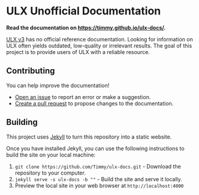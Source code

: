 # ULX Unofficial Documentation

**Read the documentation on https://timmy.github.io/ulx-docs/.**

[ULX v3](https://github.com/teamulysses/ulx) has no official reference documentation. Looking for information on ULX often yields outdated, low-quality or irrelevant results. The goal of this project is to provide users of ULX with a reliable resource.

## Contributing

You can help improve the documentation!

- [Open an issue](https://github.com/Timmy/ulx-docs/issues/new) to report an error or make a suggestion.
- [Create a pull request](https://github.com/Timmy/ulx-docs/issues/new) to propose changes to the documentation.

## Building

This project uses [Jekyll](https://jekyllrb.com) to turn this repository into a static website.

Once you have installed Jekyll, you can use the following instructions to build the site on your local machine:

1. `git clone https://github.com/Timmy/ulx-docs.git` - Download the repository to your computer.
2. `jekyll serve -s ulx-docs -b ""` - Build the site and serve it locally.
3. Preview the local site in your web browser at `http://localhost:4000`

